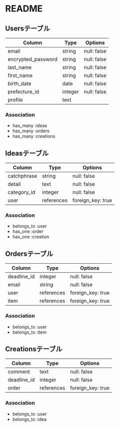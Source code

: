 # README
## Usersテーブル

| Column             | Type    | Options     |
| ------------------ | ------- | ----------- |
| email              | string  | null: false |
| encrypted_password | string  | null: false |
| last_name          | string  | null: false |
| first_name         | string  | null: false |
| birth_date         | date    | null: false |
| prefecture_id      | integer | null: false |
| profile            | text    |             |

### Association

- has_many :ideas
- has_many :orders
- has_many :creations

## Ideasテーブル

| Column      | Type       | Options           |
| ----------- | ---------- | ----------------- |
| catchphrase | string     | null: false       |
| detail      | text       | null: false       |
| category_id | integer    | null: false       |
| user        | references | foreign_key: true |

### Association

- belongs_to :user
- has_one :order
- has_one :creation

## Ordersテーブル

| Column      | Type       | Options           |
| ----------- | ---------- | ----------------- |
| deadline_id | integer    | null: false       |
| email       | string     | null: false       |
| user        | references | foreign_key: true |
| item        | references | foreign_key: true |

### Association

- belongs_to :user
- belongs_to :item

## Creationsテーブル

| Column      | Type       | Options           |
| ----------- | ---------- | ----------------- |
| comment     | text       | null: false       |
| deadline_id | integer    | null: false       |
| order       | references | foreign_key: true |

### Association
- belongs_to :user
- belongs_to :idea
